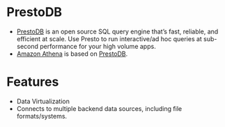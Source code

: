 # PrestoDB
- [PrestoDB](https://prestodb.io/) is an open source SQL query engine that’s fast, reliable, and efficient at scale. Use Presto to run interactive/ad hoc queries at sub-second performance for your high volume apps.
- [Amazon Athena](../../2_AWSServices/10_BigDataServices/DataAnalytics/AmazonAthena.md) is based on [PrestoDB]().

# Features
- Data Virtualization
- Connects to multiple backend data sources, including file formats/systems.